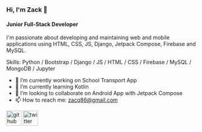 ### Hi, I'm Zack 👋
#### Junior Full-Stack Developer

I'm passionate about developing and maintaining web and mobile applications using HTML, CSS, JS, Django, Jetpack Compose, Firebase and MySQL.

Skills: Python / Bootstrap / Django / JS / HTML / CSS / Firebase / MySQL / MongoDB / Jupyter 

- 🔭 I’m currently working on School Transport App 
- 🌱 I’m currently learning Kotlin 
- 👯 I’m looking to collaborate on Android App with Jetpack Compose 
- 📫 How to reach me: zacq86@gmail.com 

[<img src='https://cdn.jsdelivr.net/npm/simple-icons@3.0.1/icons/github.svg' alt='github' height='40'>](https://github.com/zmutisya)  [<img src='https://cdn.jsdelivr.net/npm/simple-icons@3.0.1/icons/twitter.svg' alt='twitter' height='40'>](https://twitter.com/@254_Zack)  

